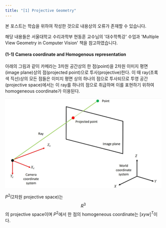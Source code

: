 ```yaml
---
title: "[1] Projective Geometry"
---
```


본 포스트는 학습을 위하여 작성한 것으로 내용상의 오류가 존재할 수 있습니다.

해당 내용들은 서울대학교 수리과학부 현동훈 교수님의 '대수학특강' 수업과 'Multiple View Geometry in Computer Vision' 책을 참고하였습니다.

#### (1-1) Camera coordinate and Homogenous representation

아래의 그림과 같이 카메라는 3차원 공간상의 한 점(point)을 2차원 이미지 평면(image plane)상의 점(projected point)으로 투사(projective)한다. 이 때 ray(초록색 직선)상의 모든 점들은 이미지 평면 상의 하나의 점으로 투사되므로 투영 공간(projective space)에서는 이 ray를 하나의 점으로 취급하며 이를 표현하기 위하여 homogeneous coordinate가 이용된다.

![Camera](../figures/projective_geometry/camera.JPG)


$P^2$(2차원 projective space)는 $$R^3$$의 projective space이며 $P^2$에서 한 점의 homogeneous coordinate는 $[x y w]^T$이다.
